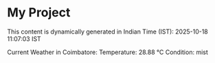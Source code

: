 # My Project

This content is dynamically generated in Indian Time (IST): 2025-10-18 11:07:03 IST


Current Weather in Coimbatore:
Temperature: 28.88 °C
Condition: mist
